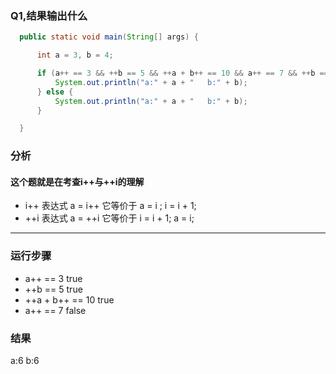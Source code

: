 ### Q1,结果输出什么

```java
  public static void main(String[] args) {

      int a = 3, b = 4;

      if (a++ == 3 && ++b == 5 && ++a + b++ == 10 && a++ == 7 && ++b == 11) {
          System.out.println("a:" + a + "   b:" + b);
      } else {
          System.out.println("a:" + a + "   b:" + b);
      }

  }
```

### 分析
#### 这个题就是在考查i++与++i的理解

- i++  表达式 a = i++  它等价于 a = i ; i = i + 1;
- ++i  表达式 a = ++i  它等价于 i = i + 1; a = i;

---
### 运行步骤

- a++ == 3  		true
- ++b == 5  		true
- ++a + b++ == 10 	true
- a++ == 7     		false

### 结果

a:6   b:6


